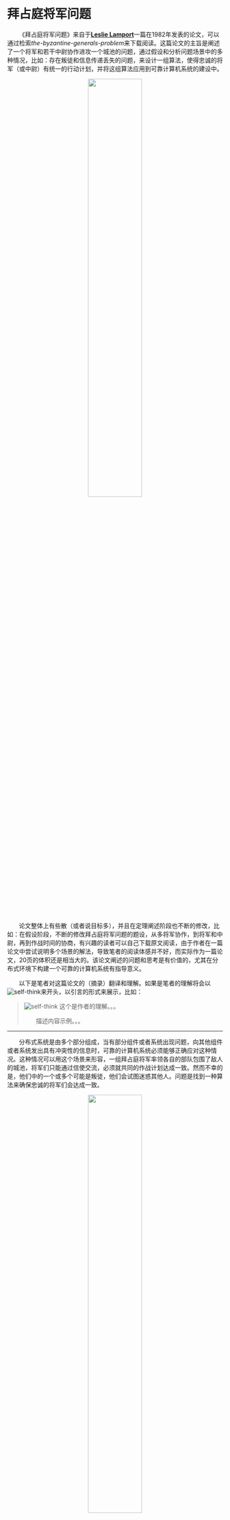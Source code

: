 # 拜占庭将军问题

&nbsp;&nbsp;&nbsp;&nbsp;&nbsp;&nbsp;&nbsp;《拜占庭将军问题》来自于[**Leslie Lamport**](https://www.microsoft.com/en-us/research/people/lamport/)一篇在1982年发表的论文，可以通过检索*the-byzantine-generals-problem*来下载阅读。这篇论文的主旨是阐述了一个将军和若干中尉协作进攻一个城池的问题，通过假设和分析问题场景中的多种情况，比如：存在叛徒和信息传递丢失的问题，来设计一组算法，使得忠诚的将军（或中尉）有统一的行动计划，并将这组算法应用到可靠计算机系统的建设中。

<center>
<img src="https://weipeng2k.github.io/hot-wind/resources/byzantine-generals-problem/lamport.jpeg" width="50%"/>
</center>

&nbsp;&nbsp;&nbsp;&nbsp;&nbsp;&nbsp;&nbsp;论文整体上有些散（或者说目标多），并且在定理阐述阶段也不断的修改，比如：在假设阶段，不断的修改拜占庭将军问题的题设，从多将军协作，到将军和中尉，再到作战时间的协商，有兴趣的读者可以自己下载原文阅读，由于作者在一篇论文中尝试说明多个场景的解法，导致笔者的阅读体感并不好，而实际作为一篇论文，20页的体积还是相当大的。该论文阐述的问题和思考是有价值的，尤其在分布式环境下构建一个可靠的计算机系统有指导意义。

&nbsp;&nbsp;&nbsp;&nbsp;&nbsp;&nbsp;&nbsp;以下是笔者对这篇论文的（摘录）翻译和理解。如果是笔者的理解将会以![self-think](https://weipeng2k.github.io/hot-wind/resources/self-think.png)来开头，以引言的形式来展示，比如：

> ![self-think](https://weipeng2k.github.io/hot-wind/resources/self-think.png) 这个是作者的理解。。。
>
> &nbsp;&nbsp;&nbsp;&nbsp;&nbsp;&nbsp;&nbsp;描述内容示例。。。

---------

&nbsp;&nbsp;&nbsp;&nbsp;&nbsp;&nbsp;&nbsp;分布式系统是由多个部分组成，当有部分组件或者系统出现问题，向其他组件或者系统发出具有冲突性的信息时，可靠的计算机系统必须能够正确应对这种情况。这种情况可以用这个场景来形容，一组拜占庭将军率领各自的部队包围了敌人的城池，将军们只能通过信使交流，必须就共同的作战计划达成一致。然而不幸的是，他们中的一个或多个可能是叛徒，他们会试图迷惑其他人。问题是找到一种算法来确保忠诚的将军们会达成一致。

<center>
<img src="https://weipeng2k.github.io/hot-wind/resources/byzantine-generals-problem/byz.jpg" width="50%"/>
</center>

&nbsp;&nbsp;&nbsp;&nbsp;&nbsp;&nbsp;&nbsp;结果表明：

&nbsp;&nbsp;&nbsp;&nbsp;&nbsp;&nbsp;&nbsp;（1）仅使用口头信息时，当且仅当超过三分之二的将军忠诚时，这个问题是可以解决的，所以一个叛徒可以迷惑两个忠诚的将军；

&nbsp;&nbsp;&nbsp;&nbsp;&nbsp;&nbsp;&nbsp;（2）当信息无法伪造时，任何数量的将军和可能的叛徒都可以解决这个问题。

> ![self-think](https://weipeng2k.github.io/hot-wind/resources/self-think.png) 口头信息
> 
> 口头信息可以被伪造，叛徒收到一位将军的信息，然后可能会进行篡改，将相反的信息传递给其他人。

&nbsp;&nbsp;&nbsp;&nbsp;&nbsp;&nbsp;&nbsp;基于这个结论，然后讨论该结论在可靠计算机系统中的应用。

## 引言

&nbsp;&nbsp;&nbsp;&nbsp;&nbsp;&nbsp;&nbsp;一个可靠的计算机系统必须能够在系统中若干组件出错的情况下正常工作。一个出错的组件，在系统中时常表现的行为是向其他组件传递有冲突的信息。这个应对出错组件的问题被抽象为拜占庭将军问题。本文的主要内容是探讨这个问题以及如何解决这个问题，并将解法应用到如何实现一个可靠的计算机系统。

&nbsp;&nbsp;&nbsp;&nbsp;&nbsp;&nbsp;&nbsp;我们设想若干拜占庭军团包围了敌人的城池，每个军团都有一个将军指挥。将军之间通过信使来通信。通过对敌人的观察，将军们必须形成统一的决策，然后行动，但是将军们中间可能存在叛徒，叛徒会阻止忠诚的将军们形成决策。将军们需要一个算法来保证：

&nbsp;&nbsp;&nbsp;&nbsp;&nbsp;&nbsp;&nbsp;**条件A**. 所有忠诚的将军们有相同的行动计划。

&nbsp;&nbsp;&nbsp;&nbsp;&nbsp;&nbsp;&nbsp;忠诚的将军会按照算法计算所得的结果来行动，而叛徒会按照他们自己的意愿来行动。这个算法需要确保条件A能够在叛徒无论做什么行动的前提下都能够成立。

&nbsp;&nbsp;&nbsp;&nbsp;&nbsp;&nbsp;&nbsp;忠诚的将军们应该不仅限于达成一致决策，而且应该做到是一个合理的决策，需要确保：

&nbsp;&nbsp;&nbsp;&nbsp;&nbsp;&nbsp;&nbsp;**条件B**. 少量的叛徒不能导致忠诚的将军们采纳一个不好的决策。

&nbsp;&nbsp;&nbsp;&nbsp;&nbsp;&nbsp;&nbsp;**条件B**很难形式化表达，因为无法精确的说什么是不好的决策，而且我们也不会尝试这么做。相反，我们考虑将军们如何达成一致的决策。每个将军都会观察敌人并将他的观察结果（或者说决策）传达给其他将军。令`v(i)`是第`i`个将军传达的信息。每个将军使用某种方法将值`v(1).....v(n)`组合成一个唯一的行动计划，其中n是将军的数量。**条件A**可以通过让所有将军使用相同的方法组合信息来实现，**条件B**需要使用更加健壮的方法来加以实现。例如，如果唯一要做的决定是进攻还是撤退，那么`v(i)`就是将军i对这两个选项的最好意见，最终决定可以基于它们之间的多数票。只有当忠诚的将军在两者之间几乎平均分配时，少数叛徒才有影响决策可能性，在这种情况下，没有所谓不好的决策。

> ![self-think](https://weipeng2k.github.io/hot-wind/resources/self-think.png) 作者到当前依旧没有提出拜占庭将军问题的标准题设，当前的**条件A和B**对于输入没有描述，只是描述为 **“通过对敌人的观察”** ，毕竟对于计算机系统，需要执行的指令是需要外部触发或者给出的，因此题设经历了两轮调整来到了将军和中尉模型，这也就是大家熟知的拜占庭将军问题。

&nbsp;&nbsp;&nbsp;&nbsp;&nbsp;&nbsp;&nbsp;**拜占庭将军问题**：一个负责指挥的将军必须发送命令给他的**n-1**个中尉，要求：

&nbsp;&nbsp;&nbsp;&nbsp;&nbsp;&nbsp;&nbsp;**IC1**. 所有忠诚的中尉服从一致的命令。

&nbsp;&nbsp;&nbsp;&nbsp;&nbsp;&nbsp;&nbsp;**IC2**. 如果指挥官是忠诚的，那么每个忠诚的中尉都会服从他的命令。

&nbsp;&nbsp;&nbsp;&nbsp;&nbsp;&nbsp;&nbsp;**IC1**和**IC2**是交互一致性条件，如果**IC2**成立，则**IC1**自然成立。

## 不可能的结果

&nbsp;&nbsp;&nbsp;&nbsp;&nbsp;&nbsp;&nbsp;拜占庭将军问题看起来是有一些欺骗性的简单，其困难在于如果将军和中尉之间仅通过口头消息传递信息，那么如果将军和中尉的数量中没有超过2/3的人是忠诚的话，这个问题是无解的。如果只有一个将军和两个中尉，也就是三个参与者，只要其中出现一个叛徒，无论是将军还是中尉，都无法使忠诚的参与者们达成共识。口头消息的内容完全由发送者控制，所以一个叛徒能够传递任意可能的信息。

&nbsp;&nbsp;&nbsp;&nbsp;&nbsp;&nbsp;&nbsp;我们现在说明：通过口头信息，三个参与者中有一个叛徒是无解的。为简单起见，我们考虑唯一可能的决定是“进攻”或“撤退”的情况。如下图场景，其中*指挥官*忠诚并发送“进攻”命令，但*中尉2*是叛徒并向*中尉1*报告他收到了“撤退”命令。为了满足**IC2**，*中尉1*必须服从命令进行攻击，但*中尉1*面对一个“进攻”命令和一个“撤退”命令，无法做出决策。

<center>
<img src="https://weipeng2k.github.io/hot-wind/resources/byzantine-generals-problem/3g-l-is-t.png" width="50%"/>
</center>

&nbsp;&nbsp;&nbsp;&nbsp;&nbsp;&nbsp;&nbsp;其中红色框的头像是忠诚的参与者，而蓝色的是叛徒。

&nbsp;&nbsp;&nbsp;&nbsp;&nbsp;&nbsp;&nbsp;现在考虑另一个场景，如下图所示，其中指挥官是叛徒，向中尉1发送“进攻”命令，向中尉2发送“撤退”命令。

<center>
<img src="https://weipeng2k.github.io/hot-wind/resources/byzantine-generals-problem/3g-g-is-t.png" width="50%"/>
</center>

&nbsp;&nbsp;&nbsp;&nbsp;&nbsp;&nbsp;&nbsp;*中尉1*不知道叛徒是谁，他不能告诉*指挥官*实际上给*中尉2*发送了什么信息。因此，这两个场景在*中尉1*看来是完全相同的。如果叛徒一直在说谎，那么*中尉1*就无法区分这两种情况，在这种两难的境地，*中尉1*无法得出能够满足**IC1**和**IC2**的结论。

> ![self-think](https://weipeng2k.github.io/hot-wind/resources/self-think.png) 需要证明3m个参与者，其中m个叛徒，是无法使2m个忠诚参与者采用一致的结论或遵循忠诚*将军*的命令，这也就是**IC1**和**IC2**的要求。证明过程使用了反证法，将一个拜占庭将军负责的部队拆分为一组阿尔巴尼亚军团，利用递归的思路加以证明。但是笔者认为通过例证的方式会更加明确，因为对于忠诚的参与者面对的信息一定是相反且均数的。
> 
> 下面模拟4个参与者，1个叛徒，也就是超过3m个参与者，首先看一下忠诚的*将军*和一个叛徒*中尉*。
>
> <center>
> <img src="https://weipeng2k.github.io/hot-wind/resources/byzantine-generals-problem/4g-l-is-t.png" width="50%"/>
> </center>
>
> 忠诚的*将军*发起“进攻”命令，*中尉1*收到的信息是三个：*指挥官*的“进攻”、*中尉2*说收到指挥官的命令是“进攻”和叛徒*中尉3*说收到指挥官的命令是“撤退”，这样*中尉1*可以做出决策：进攻（2票进攻，1票撤退）。这个结论就同时满足了**IC1**和**IC2**。
>
> 如果*将军*是叛徒，那么他会发送给不同的*中尉**以不同的命令，如下图所示：
> 
> <center>
> <img src="https://weipeng2k.github.io/hot-wind/resources/byzantine-generals-problem/4g-g-is-t.png" width="50%"/>
> </center>
>
> 可以看到叛徒*指挥官*发送了命令进攻和撤退数量是不等的，同时忠诚的*中尉*之间会正确的传递信息，这样忠诚的*中尉*会采取进攻（2票进攻，1票撤退），满足了**IC1**，同时对于**IC2**，由于*指挥官*是叛徒，所以也满足**IC2**。
>
> 接下来作者会将命题再次更改（第三次），提出了对于攻击时间的协商，实际和“进攻”或“撤退”的二元选择没有区别，因为对于最终协商的结果一定是准确和无歧义的。这里对于更改后的命题以及证明不再描述，并且更改后的命题在后文中并没有出现引用。

## 一种基于口头消息的解法

&nbsp;&nbsp;&nbsp;&nbsp;&nbsp;&nbsp;&nbsp;在前文中已经说明，对于使用口头消息来解决拜占庭将军问题以应对**m**个叛徒，必须至少有**3m+1**个参与者。我们现在给出一个适用于**3m+1**或更多参与者的解决方案。每个参与者都能够向其他参与者发送口头消息。口头消息的定义有以下假设（或约束）：

&nbsp;&nbsp;&nbsp;&nbsp;&nbsp;&nbsp;&nbsp;**A1**. 发送的每条消息都能被正确传递；

&nbsp;&nbsp;&nbsp;&nbsp;&nbsp;&nbsp;&nbsp;**A2**. 消息的接收者知道是谁发送的；

&nbsp;&nbsp;&nbsp;&nbsp;&nbsp;&nbsp;&nbsp;**A3**. 可以检测到缺失哪个发送者的消息。

&nbsp;&nbsp;&nbsp;&nbsp;&nbsp;&nbsp;&nbsp;**假设A1和A2**可以防止叛徒干扰其他两个参与者之间的通信，因为通过**A1**，叛徒不能干扰传递的消息，而通过**A2**，叛徒不能通过引入虚假信息来混淆他们的交流。**假设A3**将挫败一个试图通过不发送消息来阻止决策的叛徒。这些假设的实际实现在第6节中讨论。

&nbsp;&nbsp;&nbsp;&nbsp;&nbsp;&nbsp;&nbsp;本节和下一节中的算法要求每个参与者都能够直接向其他参与者发送消息。在第5节中，我们描述了没有此要求的算法。

&nbsp;&nbsp;&nbsp;&nbsp;&nbsp;&nbsp;&nbsp;如果*指挥官*是叛徒，*指挥官*可以决定不下达任何命令，以此来使*中尉们*无法达成共识。由于*中尉*必须服从某些命令，需要获得输入，在这种情况下他们需要某些默认命令来服从。因此让“撤退”成为这个默认命令。

&nbsp;&nbsp;&nbsp;&nbsp;&nbsp;&nbsp;&nbsp;定义口头消息算法 **OM(m)**，对于所有非负整数**m**，*指挥官*通过它向**n-1**名*中尉*发送命令。我们接下来证明**OM(m)**在最多m个叛徒存在的情况下解决了**3m+1**或更多*将军*的拜占庭将军问题。我们发现用*中尉*“获得一个值”而不是“服从命令”来描述这个算法更方便。

> ![self-think](https://weipeng2k.github.io/hot-wind/resources/self-think.png) 分布式环境下的共识，实际目的就是对于一个问题（变量）有共识（值）。

&nbsp;&nbsp;&nbsp;&nbsp;&nbsp;&nbsp;&nbsp;该算法假定函数**majority**具有以下特性：如果值`v(i)`的大多数等于**v**，则`majority(v1, v2, … , vn-1)`等于**v**。对`majority(v1,v2,…,vn-1)`：

&nbsp;&nbsp;&nbsp;&nbsp;&nbsp;&nbsp;&nbsp;**1**. `v(i)` 中的多数值，如果不存在则为“撤退”；

&nbsp;&nbsp;&nbsp;&nbsp;&nbsp;&nbsp;&nbsp;**2**. `v(i)` 的中位数，假设它们来自一个有序集合。

> ![self-think](https://weipeng2k.github.io/hot-wind/resources/self-think.png) 涉及到分布式环境中，一个节点的值，那么上述函数就是一种最朴素的算法，也就是取其他**n-1**个节点的值，然后多数值为自己的值。这点可以理解为，一个节点去获取值，如果集群中其他的节点都会返回这个值的内容，那么就取多数。

&nbsp;&nbsp;&nbsp;&nbsp;&nbsp;&nbsp;&nbsp;根据上述的**majority**算法约束，m为非负整数，对于**OM**算法描述如下：

```java
if (m == 0) {
    (1) 指挥官将他的值发送给每个中尉；
    (2) 每个中尉使用他从指挥官那里得到的值，如果没有收到值，则默认“撤退”。
} else {
    (1) 指挥官将他的值发送给每个中尉；
    (2) 对于每个中尉i，令vi是中尉i从指挥官那里得到的值，如果没有收到任何值，则默认“撤退”。中尉i接下来作为指挥官，运行OM(m-1)算法，将值vi发送给n-2个其他中尉；
    (3) 对于每个中尉i，以及每个j不等于i（也就是其他中尉），令v(j)是在步骤(2)中从中尉j那里得到的值，如果没有收到值，则默认“撤退”。中尉i使用值为majority(v1, v2, … , vn-1)。
}
```

> ![self-think](https://weipeng2k.github.io/hot-wind/resources/self-think.png) 针对`m=1, n=4`的场景，在上一节中笔者已经做了描述，这里不再赘述。

&nbsp;&nbsp;&nbsp;&nbsp;&nbsp;&nbsp;&nbsp;为了证明算法`OM(m)`对任意m的正确性，我们首先证明以下引理。

&nbsp;&nbsp;&nbsp;&nbsp;&nbsp;&nbsp;&nbsp;**引理1**. 对于任何**m**和**k**，如果有超过`2k+m`名*将军*（或参与者）和至多**k**名叛徒，则算法`OM(m)`满足**IC2**。

&nbsp;&nbsp;&nbsp;&nbsp;&nbsp;&nbsp;&nbsp;**证明**：使用数学归纳法通过对**m**的归纳来证明。很容易看出算法`OM(0)`在*指挥官*忠诚的情况下是成立的，因此当`m=0时`引理成立。**IC1**要求所有忠诚的*中尉*有一致的值，而**IC2**要求忠诚的*中尉*会执行忠诚**将军**的命令，在`m=0`时，**IC2**会达成，且**IC1**会随之达成。

&nbsp;&nbsp;&nbsp;&nbsp;&nbsp;&nbsp;&nbsp;我们现在假设`m-1`并且`m>0`成立，然后证明**m**时引理成立。

&nbsp;&nbsp;&nbsp;&nbsp;&nbsp;&nbsp;&nbsp;在步骤(1)中，忠诚的*指挥官*将值**v**发送给所有`n-1`名*中尉*。

&nbsp;&nbsp;&nbsp;&nbsp;&nbsp;&nbsp;&nbsp;在步骤(2)中，每个忠诚的*中尉*对`n-1`个参与者应用`OM(m-1)`。由于假设`n>2k+m`，可知`n-1 > 2k+(m-1)`。由于最多有k个叛徒，并且 `n-1 > 2k+(m-1) >= 2k`，因此，对于`n-1`个值**i**中的大多数忠诚的*中尉*，每个忠诚的*中尉*都有`v(i) = v`，因为他在步骤（3）中获得了 `majority(v1,v2,…,vn-1)=v`，所以我们可以应用归纳假设得出结论：对于每个忠诚的*中尉j*，`v(j)=v`。由此，证明了**引理1**满足**IC2**。

> ![self-think](https://weipeng2k.github.io/hot-wind/resources/self-think.png) 对于引理的证明，实际可以通过分析获得。原因在于`2k+m`，可以拆解为 `k + k + m`，对于接收到值的*中尉*需要面对上述的结论集合，而k与非k（叛徒的结果，权且这么称呼）相互低效，关键票就到了**m**，而**m**为大于0的，使得`2k+m`为真。

&nbsp;&nbsp;&nbsp;&nbsp;&nbsp;&nbsp;&nbsp;在此基础上，提出以下定理，算法`OM(m)`解决了拜占庭将军问题。

&nbsp;&nbsp;&nbsp;&nbsp;&nbsp;&nbsp;&nbsp;**定理1**. 对于任意**m**，如果*将军*（参与者）超过**3m**，叛徒最多**m**，则算法`OM(m)`满足条件**IC1**和**IC2**。

&nbsp;&nbsp;&nbsp;&nbsp;&nbsp;&nbsp;&nbsp;**证明**：使用数学归纳法通过对m的归纳来证明。如果没有叛徒，那么很容易看出`OM(0)`满足**IC1**和**IC2**。我们假设该定理对于`OM(m-1)`成立并证明它对于`OM(m), m > 0`成立。

&nbsp;&nbsp;&nbsp;&nbsp;&nbsp;&nbsp;&nbsp;我们首先考虑*指挥官*忠诚的情况。通过在**引理1**中取**k**等于**m**，我们看到`OM(m)`满足**IC2**。如果*指挥官*是忠诚的，**IC1**被**IC2**所包含，所以我们只需要在*指挥官*是叛徒的情况下证明**IC1**。

&nbsp;&nbsp;&nbsp;&nbsp;&nbsp;&nbsp;&nbsp;最多有**m**个叛徒，*指挥官*是其中之一，所以最多`m-1`个*中尉*是叛徒。既然有超过**3m**的参与者，就有不少于`3m-1`的*中尉*，`3m - 1 > 3(m - 1)`。因此，我们可以应用归纳假设来得出`OM(m-1)`满足条件**IC1**和**IC2**的结论。

> ![self-think](https://weipeng2k.github.io/hot-wind/resources/self-think.png) **Lamport**与其说是一位计算机科学家，还不如说是一名数学家。这点在他的自我描述中也能感觉到，对于定理的提出而言，不是直接描述定理，而是提出引理，利用引理来道出定理，使更具实践性的定理显得更加生动，这点可以看出作者的造诣之深。

## 一种基于签名消息的解法

&nbsp;&nbsp;&nbsp;&nbsp;&nbsp;&nbsp;&nbsp;正如我们从之前场景中看到的，正是叛徒撒谎的能力使拜占庭将军问题变得如此困难。如果可以限制这种能力，问题就会变得更容易解决。一种方法是允许*将军*发送不可伪造的签名消息。在消息假设中新增一个约束：

&nbsp;&nbsp;&nbsp;&nbsp;&nbsp;&nbsp;&nbsp;**A4**. (a) 忠诚*将军*的签名不能被伪造，伪造会被（忠诚的*将军*或*中尉*收到后）发现；

&nbsp;&nbsp;&nbsp;&nbsp;&nbsp;&nbsp;&nbsp;&nbsp;&nbsp;&nbsp;&nbsp;&nbsp;&nbsp;&nbsp;(b) 任何人都可以验证消息签名的真实性。

> ![self-think](https://weipeng2k.github.io/hot-wind/resources/self-think.png) 由于在实际场景中，不常见到基于签名消息的这种一致性算法，同时它强约束，使得运用起来较为困难。基于签名消息的解法不再赘述，想了解的同学可以参考原文。

## 丢失通信路径

&nbsp;&nbsp;&nbsp;&nbsp;&nbsp;&nbsp;&nbsp;同上一节，不赘述。

## 可靠计算机系统

&nbsp;&nbsp;&nbsp;&nbsp;&nbsp;&nbsp;&nbsp;除了使用本体上可靠的电路元件之外，我们所知道的实现可靠计算机系统的唯一方法是使用几个不同的“处理器”来计算相同的问题，然后将计算结果进行收集，对其输出进行多数投票以获得单个值。投票可以在系统内执行，也可以由输出给用户，在外部执行。无论是使用冗余电路来实现可靠的个人计算机还是弹道导弹防御系统，思路都是一样的，唯一的区别在于冗余的“处理器”的规模。

&nbsp;&nbsp;&nbsp;&nbsp;&nbsp;&nbsp;&nbsp;使用多数投票来实现可靠性是基于所有无故障处理器将产生相同输出的假设。只要它们都使用相同的输入，这就是正确的，因为会通过计算得到相同的输出。然而输入的数据来自某个组件的输出，而这个组件一旦有问题，它会将问题输出给到一个或者多个组件作为它们的输入。此外，如果不同的处理器在值变化时读取该值，即使从一个无故障的输入单元也可以获得不同的值。例如，如果两个处理器在时钟前进的一瞬读取时间值，那么一个可能获得旧时间，另一个可能获得新时间，而这只能通过将读取与时钟的前进同步来防止。

&nbsp;&nbsp;&nbsp;&nbsp;&nbsp;&nbsp;&nbsp;为了让多数投票产生一个可靠的系统，应该满足以下两个条件：

&nbsp;&nbsp;&nbsp;&nbsp;&nbsp;&nbsp;&nbsp;1. 所有无故障处理器必须使用相同的输入值（因此它们产生相同的输出）。

&nbsp;&nbsp;&nbsp;&nbsp;&nbsp;&nbsp;&nbsp;2. 如果输入单元无故障，则所有无故障进程都使用它提供的值作为输入（因此它们产生正确的输出）。

&nbsp;&nbsp;&nbsp;&nbsp;&nbsp;&nbsp;&nbsp;这些只是我们的交互一致性条件**IC1**和**IC2**，其中*“指挥官”*是产生输入的单位，*“中尉”*是处理器，*“忠诚”*意味着无故障。

> ![self-think](https://weipeng2k.github.io/hot-wind/resources/self-think.png) 拜占庭将军问题的命题映射到了可靠计算机系统的构建过程。

&nbsp;&nbsp;&nbsp;&nbsp;&nbsp;&nbsp;&nbsp;我们已经给出了几种解决方案（口头消息和签名消息的解法），但它们是根据拜占庭将军而不是计算系统来表述的。我们现在研究如何将这些解决方案应用于可靠的计算系统。当然用处理器实现拜占庭将军问题，就需要满足原有的假设**A1-A3**（算法签名消息`SM(m)`的假设是**A1-A4**）的消息传递系统。我们现在按顺序考虑这些假设。

&nbsp;&nbsp;&nbsp;&nbsp;&nbsp;&nbsp;&nbsp;**A1**. 由无故障处理器发送的每条消息都被正确传递。在实际系统中，通信线路虽然会出现故障，但这基本可以保障的；

&nbsp;&nbsp;&nbsp;&nbsp;&nbsp;&nbsp;&nbsp;**A2**. 表明处理器可以确定它收到的任何消息的发送者。这里对计算机系统中传递的消息是可以做到收到消息时，知晓对端是谁的；

&nbsp;&nbsp;&nbsp;&nbsp;&nbsp;&nbsp;&nbsp;**A3**. 可以检测到消息的缺失。消息的缺失只能通过它在某个固定的时间长度内未能到达来检测——换句话说，通过使用某种超时约定。使用超时来满足**A3**需要两个假设：

&nbsp;&nbsp;&nbsp;&nbsp;&nbsp;&nbsp;&nbsp;1. 消息的生成和传输需要固定的最长时间X；

&nbsp;&nbsp;&nbsp;&nbsp;&nbsp;&nbsp;&nbsp;2. 发送方和接收方的时钟在某个固定的最大误差Y范围内同步。

&nbsp;&nbsp;&nbsp;&nbsp;&nbsp;&nbsp;&nbsp;如果接收方在`X+Y`的时刻后还没有收到消息，那么就认为该消息是缺失的，纵使在时刻后收到了该消息，该消息也不会认为被收到。

## 结论

&nbsp;&nbsp;&nbsp;&nbsp;&nbsp;&nbsp;&nbsp;我们已经在各种假设下提出了拜占庭将军问题的几种解决方案，并展示了如何将它们用于实现可靠的计算机系统。这些解决方案在所需的时间量和消息数量方面都是昂贵的。算法`OM(m)`和`SM(m)`都需要长度为`m+1`的消息路径。换句话说，每个*中尉*可能必须等待来自*指挥官*的消息，然后通过**m**个其他*中尉*进行消息交换。

&nbsp;&nbsp;&nbsp;&nbsp;&nbsp;&nbsp;&nbsp;在面对任何可能的故障时实现可靠性是一个难题，其解决方案似乎天生就很昂贵。降低成本的唯一方法是对可能发生的故障类型进行假设。例如：通常假设计算机可能无法响应，但永远不会错误响应。但是当需要极高的可靠性时，不能做这样的假设，需要想求解拜占庭将军问题一样花费大量的精力。
